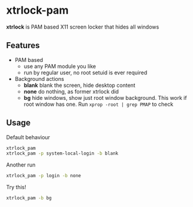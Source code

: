 # xtrlock-pam

**xtrlock** is PAM based X11 screen locker that hides all windows

## Features 

 - PAM based
   - use any PAM module you like
   - run by regular user, no root setuid is ever required
 - Background actions
   - **blank** blank the screen, hide desktop content
   - **none** do nothing, as former xtrlock did
   - **bg** hide windows, show just root window background. This work if root
     window has one. Run `xprop -root | grep PMAP` to check
     
## Usage
Default behaviour
```bash
xtrlock_pam
xtrlock_pam -p system-local-login -b blank
```

Another run
```bash
xtrlock_pam -p login -b none
```

Try this!
```bash
xtrlock_pam -b bg
```
